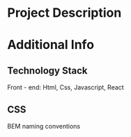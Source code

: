 # Project Description
# Additional Info
## Technology Stack
Front - end: Html, Css, Javascript, React

## CSS
BEM naming conventions